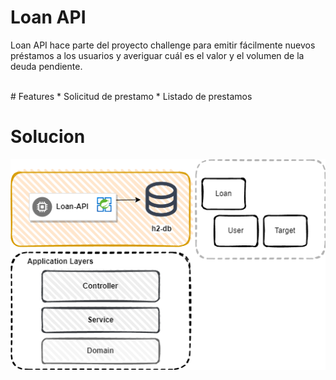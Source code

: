 # **Loan API**

Loan API hace parte del proyecto challenge para emitir fácilmente nuevos préstamos a los usuarios y averiguar cuál es el valor y el volumen de la deuda pendiente.

<br>
# Features
* Solicitud de prestamo
* Listado de prestamos

# Solucion
![Loan HLD](resources/LoanAPIHLD.png)
